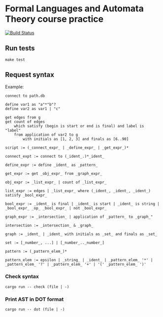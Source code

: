 # Formal Languages and Automata Theory course practice
[![Build Status](https://img.shields.io/endpoint.svg?url=https%3A%2F%2Factions-badge.atrox.dev%2Flev-mxx%2Fflat-practice%2Fbadge&style=flat)](https://actions-badge.atrox.dev/lev-mxx/flat-practice/goto)

## Run tests
```make test```

## Request syntax
Example:
```
connect to path.db

define var1 as "a"*"b"?
define var2 as var1 | "c"

get edges from g
get count of edges
    which satisfy (begin is start or end is final) and label is "label"
    from application of var2 to g
        with initials as [1, 2, 3] and finals as [6..90]  
```

`script := (_connect_expr_ | _define_expr_ | _get_expr_)*`

`connect_expt := connect to (_ident_.)*_ident_`

`define_expr := define _ident_ as _pattern_`

`get_expr := get _obj_expr_ from _graph_expr_`

`obj_expr := _list_expr_ | count of _list_expr_`

`list_expr := edges | _list_expr_ where (_ident_, _ident_, _ident_) satisfy _bool_expr_`

`bool_expr := _ident_ is final | _ident_ is start | _ident_ is string | _bool_expr_ _op_ _bool_expr_ | not _bool_expr_`

`graph_expr := _intersection_ | application of _pattern_ to _graph_"`

`intersection := _intersection_ & _graph_`

`graph := _ident_ | _ident_ with initials as _set_ and finals as _set_`

`set := [_number_, ...] | [_number_.._number_]`

`pattern := (_pattern_elem_)*`

`pattern_elem := epsilon | _string_ | _ident_ | _pattern_elem_ '*' | _pattern_elem_ '?' | _pattern_elem_ '+' | '(' _pattern_elem_ ')'`
### Check syntax
`cargo run -- check (file | -)`
### Print AST in DOT format
`cargo run -- dot (file | -)`

